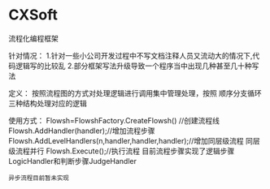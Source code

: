 # CXSoft
流程化编程框架

针对情况：
    1.针对一些小公司开发过程中不写文档注释人员又流动大的情况下,代码逻辑写的比较乱
    2.部分框架写法升级导致一个程序当中出现几种甚至几十种写法

定义：
    按照流程图的方式对处理逻辑进行调用集中管理处理，按照 顺序分支循环三种结构处理对应的逻辑

使用方式：
	Flowsh=FlowshFactory.CreateFlowsh() //创建流程线
	Flowsh.AddHandler(handler);//增加流程步骤
	Flowsh.AddLevelHandlers(n,handler,handler,handler);//增加同层级流程 同层级流程并行
	Flowsh.Execute();//执行流程
	目前流程步骤实现了逻辑步骤LogicHandler和判断步骤JudgeHandler
	
	异步流程目前暂未实现
